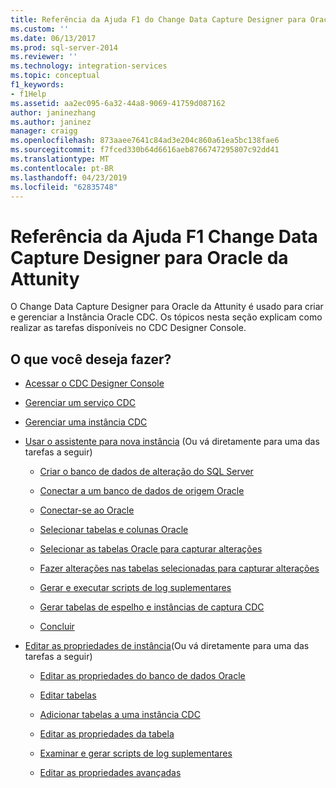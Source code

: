 ```yaml
---
title: Referência da Ajuda F1 do Change Data Capture Designer para Oracle da Attunity | Microsoft Docs
ms.custom: ''
ms.date: 06/13/2017
ms.prod: sql-server-2014
ms.reviewer: ''
ms.technology: integration-services
ms.topic: conceptual
f1_keywords:
- f1Help
ms.assetid: aa2ec095-6a32-44a8-9069-41759d087162
author: janinezhang
ms.author: janinez
manager: craigg
ms.openlocfilehash: 873aaee7641c84ad3e204c860a61ea5bc138fae6
ms.sourcegitcommit: f7fced330b64d6616aeb8766747295807c92dd41
ms.translationtype: MT
ms.contentlocale: pt-BR
ms.lasthandoff: 04/23/2019
ms.locfileid: "62835748"
---
```

# <a name="change-data-capture-designer-for-oracle-by-attunity-f1-help-reference"></a>Referência da Ajuda F1 Change Data Capture Designer para Oracle da Attunity
  O Change Data Capture Designer para Oracle da Attunity é usado para criar e gerenciar a Instância Oracle CDC. Os tópicos nesta seção explicam como realizar as tarefas disponíveis no CDC Designer Console.  
  
## <a name="what-do-you-want-to-do"></a>O que você deseja fazer?  
  
-   [Acessar o CDC Designer Console](access-the-cdc-designer-console.md)  
  
-   [Gerenciar um serviço CDC](manage-a-cdc-service.md)  
  
-   [Gerenciar uma instância CDC](manage-a-cdc-instance.md)  
  
-   [Usar o assistente para nova instância](use-the-new-instance-wizard.md) (Ou vá diretamente para uma das tarefas a seguir)  
  
    -   [Criar o banco de dados de alteração do SQL Server](create-the-sql-server-change-database.md)  
  
    -   [Conectar a um banco de dados de origem Oracle](connect-to-an-oracle-source-database.md)  
  
    -   [Conectar-se ao Oracle](connect-to-oracle.md)  
  
    -   [Selecionar tabelas e colunas Oracle](select-oracle-tables-and-columns.md)  
  
    -   [Selecionar as tabelas Oracle para capturar alterações](select-oracle-tables-for-capturing-changes.md)  
  
    -   [Fazer alterações nas tabelas selecionadas para capturar alterações](make-changes-to-the-tables-selected-for-capturing-changes.md)  
  
    -   [Gerar e executar scripts de log suplementares](generate-and-run-the-supplemental-logging-script.md)  
  
    -   [Gerar tabelas de espelho e instâncias de captura CDC](generate-mirror-tables-and-cdc-capture-instances.md)  
  
    -   [Concluir](finish.md)  
  
-   [Editar as propriedades de instância](edit-instance-properties.md)(Ou vá diretamente para uma das tarefas a seguir)  
  
    -   [Editar as propriedades do banco de dados Oracle](edit-the-oracle-database-properties.md)  
  
    -   [Editar tabelas](edit-tables.md)  
  
    -   [Adicionar tabelas a uma instância CDC](add-tables-to-a-cdc-instance.md)  
  
    -   [Editar as propriedades da tabela](edit-the-table-properties.md)  
  
    -   [Examinar e gerar scripts de log suplementares](review-and-generate-supplemental-logging-scripts.md)  
  
    -   [Editar as propriedades avançadas](edit-the-advanced-properties.md)  
  
  
